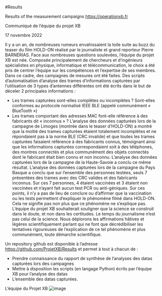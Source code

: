#Results
 
 Results of the measurement campaigns
 https://operationxb.fr

Communiqué de l’équipe du projet XB

17 novembre 2022

Il y a un an, de nombreuses rumeurs envahissaient la toile suite au buzz du teaser du film HOLD-ON réalisé par le journaliste et grand reporteur Pierre BARNÉRIAS.
Face aux nombreuses questions soulevées, l’équipe du projet XB est née. Composée principalement de chercheurs et d’ingénieurs spécialistes en physique, informatique et télécommunication, le choix a été pris de centrer l’équipe sur les compétences et l’expertise de ses membres.
Dans ce cadre, des campagnes de mesures ont été faites. Des scripts d’automatisation d’analyse des trames d’informations capturées par l’utilisation de 3 types d’antennes différentes ont été écrits dans le but de déceler 2 principales informations :
-	 Les trames capturées sont-elles complètes ou incomplètes ? Sont-elles conformes au protocole normalisé IEEE BLE (appelé communément « BlueTooth »)
-	Les trames comportant des adresses MAC font-elle référence à des fabricants dit « inconnus » ?
L’analyse des données capturées lors de la campagne de Limoges (montrée dans le teaser d’HOLD-ON) a montré que la moitié des trames capturées étaient totalement incomplètes et ne répondaient pas à la norme BLE (CRC invalide) et que toutes les trames capturées faisaient référence à des fabricants connus, témoignant ainsi que les informations capturées correspondaient soit à des téléphones, des montres connectés et plus communément des objets connectés dont le fabricant était bien connu et non inconnu.
L’analyse des données capturées lors de la campagne de la Haute-Savoie a conclu ce même résultat.
L’analyse des données capturées lors de la campagne du Pays Basque a conclu que sur l’ensemble des personnes testées, seuls 7 présentées des trames avec des CRC valides et des fabricants inconnus. Sur ces 7 personnes, 4 étaient vaccinées et 3 étaient non vaccinées et n’ayant fait aucun test PCR ou anti-géniques.
Sur ces points, il n’y a pas de lieu de conclure ou d’affirmer que la vaccination ou les tests permettent d’expliquer le phénomène filmé dans HOLD-ON. Cela ne signifie pas non plus que ce phénomène ne s’explique pas. 
L’équipe du projet XB souhaiterait souligner que la science se construit dans le doute, et non dans les certitudes. Le temps du journalisme n’est pas celui de la science. Nous déplorons les affirmations hâtives et légères scientifiquement parlant qui ne font que décrédibiliser les tentatives rigoureuses de l’explication de ce tel phénomène et plus communément, toute démarche scientifique.

Un repository github est disponible à l’adresse https://github.com/ProjetXB/Results et permet à tout à chacun de :
-	Prendre connaissance du rapport de synthèse de l’analyses des datas capturées lors des campagnes
-	Mettre à disposition les scripts (en langage Python) écrits par l’équipe XB pour l’analyse des datas
-	L’ensemble des datas capturées.

L’équipe du Projet XB
![image](https://user-images.githubusercontent.com/118449595/202467839-b2ef33d2-0d8c-49b0-ba76-29ad5d6e7f4d.png)
